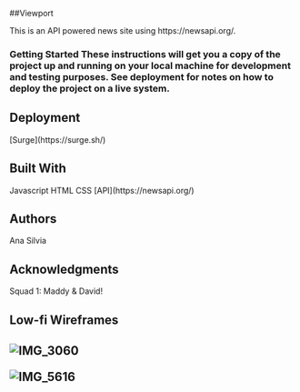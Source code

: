 ##Viewport
<p> This is an API powered news site using https://newsapi.org/.</p>

<h3>Getting Started
These instructions will get you a copy of the project up and running on your local machine for development and testing purposes. See deployment for notes on how to deploy the project on a live system.

<h2>Deployment</h2>
[Surge](https://surge.sh/)

<h2>Built With</h2>
Javascript
HTML
CSS
[API](https://newsapi.org/)

<h2>Authors</h2>
Ana Silvia

<h2>Acknowledgments</h2>
Squad 1: Maddy & David!

<h2>Low-fi Wireframes<h2>

![IMG_3060](https://user-images.githubusercontent.com/20978259/59401685-89883b80-8d69-11e9-920f-8192f658cf10.JPG)

![IMG_5616](https://user-images.githubusercontent.com/20978259/59401717-a1f85600-8d69-11e9-8536-4108113733b4.JPG)

